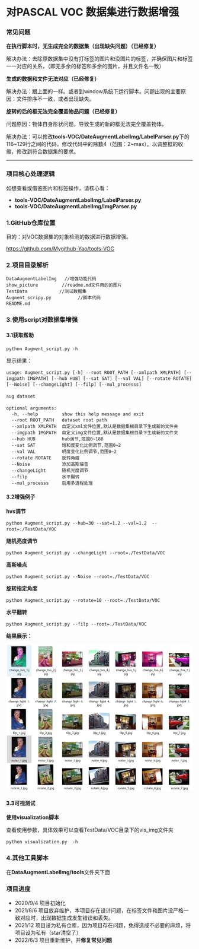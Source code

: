 # 对PASCAL VOC 数据集进行数据增强

### 常见问题

**在执行脚本时，无生成完全的数据集（出现缺失问题）（已经修复）**

解决办法：去除原数据集中没有打标签的图片和没图片的标签，并确保图片和标签一一对应的关系，（即无多余的标签和多余的图片，并且文件名一致）

**生成的数据和文件无法对应（已经修复）**

解决办法：跟上面的一样。或者到window系统下运行脚本。问题出现的主要原因：文件排序不一致，或者出现缺失。

**旋转的后的框无法完全覆盖物品问题（已经修复）**

问题原因：物体自身形状问题，导致生成的新的框无法完全覆盖物体。

解决办法：可以修改**tools-VOC/DateAugmentLabelImg/LabelParser.py**下的116~129行之间的代码，修改代码中的除数4（范围：2~max）。以调整框的收缩，修改到符合数据集的要求。

****



### 项目核心处理逻辑

如想查看或借鉴图片和标签操作，请核心看：

- **tools-VOC/DateAugmentLabelImg/LabelParser.py**
- **tools-VOC/DateAugmentLabelImg/ImgParser.py**





### 1.GitHub仓库位置

目的：对VOC数据集的对象检测的数据进行数据增强。

https://github.com/Mygithub-Yao/tools-VOC

### 2.项目目录解析

```
DataAugmentLabelImg   //增强功能代码
show_picture         //readme.md文件用的的图片
TestData			//测试数据集
Augment_scripy.py          //脚本代码
README.md
```

### 3.使用script对数据集增强

#### 3.1获取帮助

```
python Augment_script.py -h
```

显示结果：

```
usage: Augment_script.py [-h] --root ROOT_PATH [--xmlpath XMLPATH] [--imgpath IMGPATH] [--hub HUB] [--sat SAT] [--val VAL] [--rotate ROTATE] [--Noise] [--changeLight] [--filp] [--mul_processs]

aug dataset

optional arguments:
  -h, --help         show this help message and exit
  --root ROOT_PATH   dataset root path
  --xmlpath XMLPATH  自定义xml文件位置,默认是数据集根目录下生成新的文件夹
  --imgpath IMGPATH  自定义img文件位置,默认是数据集根目录下生成新的文件夹
  --hub HUB          hub调节,范围0~180
  --sat SAT          饱和度变化比例调节,范围0~2
  --val VAL          明度变化比例调节,范围0~2
  --rotate ROTATE    旋转角度
  --Noise            添加高斯噪音
  --changeLight      随机光度调节
  --filp             水平翻转
  --mul_processs     启用多进程处理
```

#### 3.2增强例子

**hvs调节**

```shell
python Augment_script.py --hub=30 --sat=1.2 --val=1.2  --root=./TestData/VOC
```

**随机亮度调节**

```shell
python Augment_script.py --changeLight --root=./TestData/VOC
```

**高斯噪点**

```shell
python Augment_script.py --Noise --root=./TestData/VOC
```

**旋转指定角度**

```shell
python Augment_script.py --rotate=10 --root=./TestData/VOC
```

**水平翻转**

```shell
python Augment_script.py --filp --root=./TestData/VOC
```

**结果展示：**

![image](./show_picture/75.jpg)

#### 3.3可视测试
**使用visualization脚本**

查看使用参数，具体效果可以查看TestData/VOC目录下的vis_img文件夹
```
python visualization.py  -h
```





### 4.其他工具脚本

在**DataAugmentLabellmg/tools**文件夹下面









### 项目进度

- 2020/9/4 项目初始化
- 2021/8/6 项目放弃维护，本项目存在设计问题，在标签文件和图片没严格一致对应时，出现数据生成发生错误和丢失。
- 2021/12 项目设为私有仓库，因为项目存在问题，免得造成不必要的麻烦，将项目设为私有（star清空了）
- 2022/6/3 项目重新维护，并**修复常见问题**
